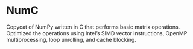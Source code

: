 # NumC
Copycat of NumPy written in C that performs basic matrix operations. Optimized the operations using Intel’s SIMD vector instructions, OpenMP multiprocessing, loop unrolling, and cache blocking.
